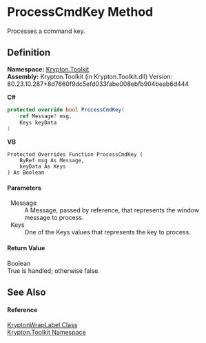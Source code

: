 # ProcessCmdKey Method


Processes a command key.



## Definition
**Namespace:** <a href="79d2eac2-21f4-54ff-7552-b20c33c30600.md">Krypton.Toolkit</a>  
**Assembly:** Krypton.Toolkit (in Krypton.Toolkit.dll) Version: 80.23.10.287+8d7660f9dc5efd033fabe008ebfb904beab6d444

**C#**
``` C#
protected override bool ProcessCmdKey(
	ref Message? msg,
	Keys keyData
)
```
**VB**
``` VB
Protected Overrides Function ProcessCmdKey ( 
	ByRef msg As Message,
	keyData As Keys
) As Boolean
```



#### Parameters
<dl><dt>  Message</dt><dd>A Message, passed by reference, that represents the window message to process.</dd><dt>  Keys</dt><dd>One of the Keys values that represents the key to process.</dd></dl>

#### Return Value
Boolean  
True is handled; otherwise false.

## See Also


#### Reference
<a href="4cdd61b3-86b3-3a51-bc64-bc927a6e7dd3.md">KryptonWrapLabel Class</a>  
<a href="79d2eac2-21f4-54ff-7552-b20c33c30600.md">Krypton.Toolkit Namespace</a>  
